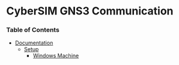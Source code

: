 # CyberSIM GNS3 Communication 
### Table of Contents
- [Documentation](./documentation/README.md)
  - [Setup](./documentation/setup/README.md)
    - [Windows Machine](./documentation/setup/windows.md)
